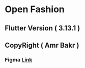 # Open Fashion

## Flutter Version ( 3.13.1 )

## CopyRight ( Amr Bakr )

### Figma [Link](https://www.figma.com/file/BP9du9HlMRI8D4jL2FVZMV/Open-Fashion---Free-eCommerce-UI-Kit-(Community)?type=design&node-id=418-616&mode=design&t=a9vRH40GbnYfNNla-0)

